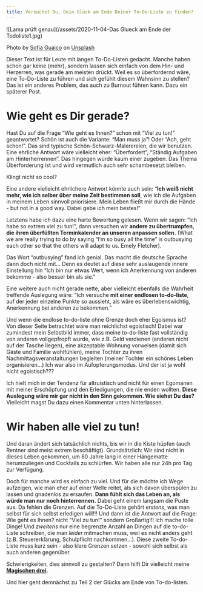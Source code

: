 ```yaml
---
title: Versuchst Du, Dein Glück am Ende Deiner To-Do-Liste zu finden?
---
```


![Lama prüft genau](/assets/2020-11-04-Das Glueck am Ende der Todoliste1.jpg)

<span>Photo by <a href="https://unsplash.com/@sofiaguaico?utm_source=unsplash&amp;utm_medium=referral&amp;utm_content=creditCopyText">Sofia Guaico</a> on <a href="https://unsplash.com/s/photos/rainbow-mountain?utm_source=unsplash&amp;utm_medium=referral&amp;utm_content=creditCopyText">Unsplash</a></span>

Dieser Text ist für Leute mit langen To-Do-Listen gedacht. Manche haben schon gar keine (mehr), sondern lassen sich einfach von dem Hin- und Herzerren, was gerade am meisten drückt. Weil es so überfordernd wäre, eine To-Do-Liste zu führen und sich gefühlt diesem Wahnsinn zu stellen? Das ist ein anderes Problem, das auch zu Burnout führen kann. Dazu ein späterer Post. 

# Wie geht es Dir gerade?
Hast Du auf die Frage “Wie geht es Ihnen?” schon mit “Viel zu tun!” geantwortet? Schön ist auch die Variante: “Man muss ja”! Oder “Ach, geht schon!”. Das sind typische Schön-Schwarz-Malerereien, die wir benutzen. Eine ehrliche Antwort wäre vielleicht eher: “Überfordert”, “Ständig Aufgaben am Hinterherrennen”. Das hingegen würde kaum einer zugeben. Das Thema Überforderung ist und wird vermutlich auch sehr schambesetzt bleiben. 

Klingt nicht so cool?

Eine andere vielleicht ehrlichere Antwort könnte auch sein: “**Ich weiß nicht mehr, wie ich selber über meine Zeit bestimmen soll**, wie ich die Aufgaben in meinem Leben sinnvoll priorisiere. Mein Leben fließt mir durch die Hände - but not in a good way. Dabei gebe ich mein bestes!” 

Letztens habe ich dazu eine harte Bewertung gelesen. Wenn wir sagen: “Ich habe so extrem viel zu tun!”, dann versuchen wir **andere zu übertrumpfen, die ihren überfüllten Terminkalender an unseren anpassen sollen.** (What we are really trying to do by saying “I’m so busy all the time” is outbusying each other so that the others will adapt to us. Emely Fletcher). 

Das Wort “outbusying” fand ich genial. Das macht die deutsche Sprache dann doch nicht mit… Denn es deutet auf diese sehr auslaugende innere Einstellung hin “Ich bin nur etwas Wert, wenn ich Anerkennung von anderen bekomme - also besser bin als sie.”

Eine weitere auch nicht gerade nette, aber vielleicht ebenfalls die Wahrheit treffende Auslegung wäre: “Ich versuche **mit einer endlosen to-do-liste**, auf der jeder einzelne Punkte so aussieht, als wäre es überlebenswichtig, Anerkennung bei anderen zu bekommen.” 

Und wenn die endlose to-do-liste ohne Grenze doch eher Egoismus ist? Von dieser Seite betrachtet wäre man reichlichst egoistisch! Dabei war zumindest mein Selbstbild immer, dass meine to-do-liste fast vollständig von anderen vollgepfropft wurde, wie z.B. Geld verdienen (anderen nicht auf der Tasche liegen), eine akzeptable Wohnung vorweisen (damit sich Gäste und Familie wohlfühlen), meine Tochter zu ihren Nachmittagsveranstaltungen begleiten (meiner Tochter ein schönes Leben organisieren…) Ich war also im Aufopferungsmodus. Und der ist ja wohl nicht egoistisch???

Ich hielt mich in der Tendenz für altruistisch und nicht für einen Egomanen mit meiner Erschöpfung und den Erledigungen, die nie enden wollten. **Diese Auslegung wäre mir gar nicht in den Sinn gekommen. Wie siehst Du das?** Vielleicht magst Du dazu einen Kommentar unten hinterlassen. 

# Wir haben alle viel zu tun! 
Und daran ändert sich tatsächlich nichts, bis wir in die Kiste hüpfen (auch Rentner sind meist extrem beschäftigt). Grundsätzlich: Wir sind nicht in dieses Leben gekommen, um 80 Jahre lang in einer Hängematte herumzuliegen und Cocktails zu schlürfen. Wir haben alle nur 24h pro Tag zur Verfügung. 

Doch für manche wird es einfach zu viel. Und für die möchte ich Wege aufzeigen, wie man eher auf einer Welle reitet, als sich davon überspülen zu lassen und gnadenlos zu ersaufen. **Dann fühlt sich das Leben an, als würde man nur noch hinterrennen.** Dabei geht einem langsam die Puste aus. Da fehlen die Grenzen. Auf die To-Do-Liste gehört *erstens*, was man selbst für sich selbst erledigen will!!! Und dann ist die Antwort auf die Frage: Wie geht es Ihnen? nicht “Viel zu tun!” sondern Großartig!!! Ich mache tolle Dinge! Und *zweitens* nur eine begrenzte Anzahl an Dingen auf die to-do-Liste schreiben, die man *leider* mitmachen muss, weil es nicht anders geht (z.B. Steuererklärung, Schulpflicht nachkommen…). Diese zweite To-do-Liste muss kurz sein - also klare Grenzen setzen - sowohl sich selbst als auch anderen gegenüber. 

Schwierigkeiten, dies sinnvoll zu gestalten? Dann hilft Dir vielleicht meine **[Magischen drei](/2020/09/17/Coaching-die-magische-drei.html).**

Und hier geht demnächst zu Teil 2 der Glücks am Ende von To-do-listen. 
